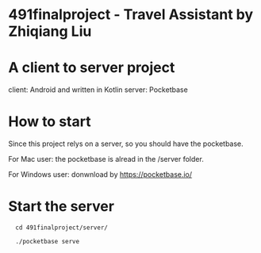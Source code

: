 # 491finalproject - Travel Assistant by Zhiqiang Liu

# A client to server project
  
  client: Android and written in Kotlin
  server: Pocketbase
  
# How to start

  Since this project relys on a server, so you should have the pocketbase.
  
  For Mac user: the pocketbase is alread in the /server folder.
  
  For Windows user: donwnload by https://pocketbase.io/
  
# Start the server

      cd 491finalproject/server/
      
      ./pocketbase serve
  
  
  
